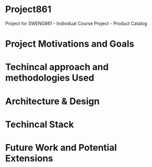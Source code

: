 # Project861
Project for SWENG861 - Individual Course Project - Product Catalog

# Project Motivations and Goals

# Techincal approach and methodologies Used

# Architecture & Design

# Techincal Stack

# Future Work and Potential Extensions
